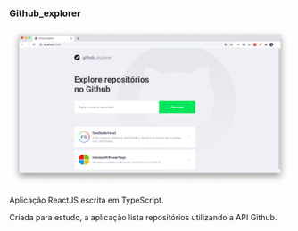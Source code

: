 ### Github_explorer

![Screenshot](docs/images/screenshot.png)

Aplicação ReactJS escrita em TypeScript.

Criada para estudo, a aplicação lista repositórios utilizando a API Github.
